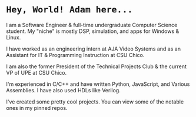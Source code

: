 # `Hey, World! Adam here...`
I am a Software Engineer & full-time undergraduate Computer Science student. My "niche" is mostly DSP, simulation, and apps for Windows & Linux.

I have worked as an engineering intern at AJA Video Systems and as an Assistant for IT & Programming Instruction at CSU Chico.

I am also the former President of the Technical Projects Club & the current VP of UPE at CSU Chico.

I'm experienced in C/C++ and have written Python, JavaScript, and Various Assemblies. I have also used HDLs like Verilog.

I've created some pretty cool projects. You can view some of the notable ones in my pinned repos.

<!---
AdamUllmann/AdamUllmann is a ✨ special ✨ repository because its `README.md` (this file) appears on your GitHub profile.
You can click the Preview link to take a look at your changes.
--->
